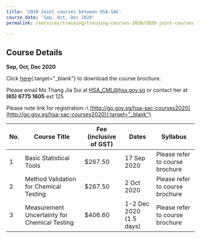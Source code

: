 ```yaml
---
title: '2020 Joint courses between HSA-SAC'
course_date: 'Sep, Oct, Dec 2020'
permalink: /services/training/training-courses-2020/2020-joint-courses-between-hsa-sac

---
```



## Course Details
**Sep, Oct, Dec 2020**

Click [here](/files/registration-forms/Course-brochure-2020-V2.pdf){:target="_blank"} to download the course brochure.
 
Please email Ms Thang Jia Sui at <HSA_CML@hsa.gov.sg> or contact her at **(65) 6775 1605** ext 125


Please note link for registration:-\\
[http://go.gov.sg/hsa-sac-courses2020](http://go.gov.sg/hsa-sac-courses2020){:target="_blank"}


| No. | Course Title | Fee (inclusive of GST) |  Dates | Syllabus |
|-----|--------------|------------------------|--------|----------|
| 1 | Basic Statistical Tools | $267.50 | 17 Sep 2020 | Please refer to course brochure |
| 2 | Method Validation for Chemical Testing | $267.50 | 2 Oct 2020 | Please refer to course brochure |
| 3 | Measurement Uncertainty for Chemical Testing | $406.60 | 1-2 Dec 2020 (1.5 days) | Please refer to course brochure |

